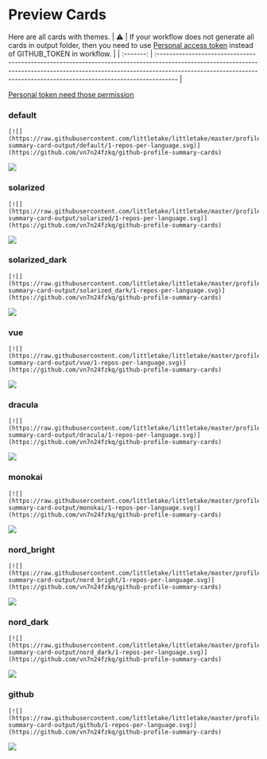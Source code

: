 
# Preview Cards

Here are all cards with themes.
| :warning: | If your workflow does not generate all cards in output folder, then you need to use [Personal access token](https://docs.github.com/en/actions/configuring-and-managing-workflows/creating-and-storing-encrypted-secrets) instead of GITHUB_TOKEN in workflow. |
| :-------: | :------------------------------------------------------------------------------------------------------------------------------------------------------------------------------------------------------------------------------------------------ |

[Personal token need those permission](https://github.com/vn7n24fzkq/github-profile-summary-cards/wiki/Personal-access-token-permissions)


### default


```
[![](https://raw.githubusercontent.com/littletake/littletake/master/profile-summary-card-output/default/1-repos-per-language.svg)](https://github.com/vn7n24fzkq/github-profile-summary-cards)
```
![](https://raw.githubusercontent.com/littletake/littletake/master/profile-summary-card-output/default/1-repos-per-language.svg)


### solarized


```
[![](https://raw.githubusercontent.com/littletake/littletake/master/profile-summary-card-output/solarized/1-repos-per-language.svg)](https://github.com/vn7n24fzkq/github-profile-summary-cards)
```
![](https://raw.githubusercontent.com/littletake/littletake/master/profile-summary-card-output/solarized/1-repos-per-language.svg)


### solarized_dark


```
[![](https://raw.githubusercontent.com/littletake/littletake/master/profile-summary-card-output/solarized_dark/1-repos-per-language.svg)](https://github.com/vn7n24fzkq/github-profile-summary-cards)
```
![](https://raw.githubusercontent.com/littletake/littletake/master/profile-summary-card-output/solarized_dark/1-repos-per-language.svg)


### vue


```
[![](https://raw.githubusercontent.com/littletake/littletake/master/profile-summary-card-output/vue/1-repos-per-language.svg)](https://github.com/vn7n24fzkq/github-profile-summary-cards)
```
![](https://raw.githubusercontent.com/littletake/littletake/master/profile-summary-card-output/vue/1-repos-per-language.svg)


### dracula


```
[![](https://raw.githubusercontent.com/littletake/littletake/master/profile-summary-card-output/dracula/1-repos-per-language.svg)](https://github.com/vn7n24fzkq/github-profile-summary-cards)
```
![](https://raw.githubusercontent.com/littletake/littletake/master/profile-summary-card-output/dracula/1-repos-per-language.svg)


### monokai


```
[![](https://raw.githubusercontent.com/littletake/littletake/master/profile-summary-card-output/monokai/1-repos-per-language.svg)](https://github.com/vn7n24fzkq/github-profile-summary-cards)
```
![](https://raw.githubusercontent.com/littletake/littletake/master/profile-summary-card-output/monokai/1-repos-per-language.svg)


### nord_bright


```
[![](https://raw.githubusercontent.com/littletake/littletake/master/profile-summary-card-output/nord_bright/1-repos-per-language.svg)](https://github.com/vn7n24fzkq/github-profile-summary-cards)
```
![](https://raw.githubusercontent.com/littletake/littletake/master/profile-summary-card-output/nord_bright/1-repos-per-language.svg)


### nord_dark


```
[![](https://raw.githubusercontent.com/littletake/littletake/master/profile-summary-card-output/nord_dark/1-repos-per-language.svg)](https://github.com/vn7n24fzkq/github-profile-summary-cards)
```
![](https://raw.githubusercontent.com/littletake/littletake/master/profile-summary-card-output/nord_dark/1-repos-per-language.svg)


### github


```
[![](https://raw.githubusercontent.com/littletake/littletake/master/profile-summary-card-output/github/1-repos-per-language.svg)](https://github.com/vn7n24fzkq/github-profile-summary-cards)
```
![](https://raw.githubusercontent.com/littletake/littletake/master/profile-summary-card-output/github/1-repos-per-language.svg)

